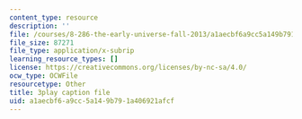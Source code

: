 ```yaml
---
content_type: resource
description: ''
file: /courses/8-286-the-early-universe-fall-2013/a1aecbf6a9cc5a149b791a406921afcf_U9n-Y_ZC-2M.vtt
file_size: 87271
file_type: application/x-subrip
learning_resource_types: []
license: https://creativecommons.org/licenses/by-nc-sa/4.0/
ocw_type: OCWFile
resourcetype: Other
title: 3play caption file
uid: a1aecbf6-a9cc-5a14-9b79-1a406921afcf
---
```

